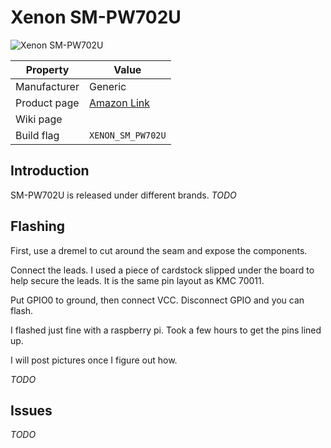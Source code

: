 # Xenon SM-PW702U

![Xenon SM-PW702U](images/devices/xenon-sm-pw-702u.jpg)

|Property|Value|
|---|---|
|Manufacturer|Generic|
|Product page|[Amazon Link](https://www.amazon.com/Jinvoo-Wireless-Schedule-Occupies-Compatiable/dp/B06XNJNXDS)|
|Wiki page||
|Build flag|`XENON_SM_PW702U`|

## Introduction

SM-PW702U is released under different brands.
*TODO*

## Flashing
First, use a dremel to cut around the seam and expose the components.

Connect the leads. I used a piece of cardstock slipped under the board to help secure the leads. It is the same pin layout as KMC 70011.

Put GPIO0 to ground, then connect VCC. Disconnect GPIO and you can flash.

I flashed just fine with a raspberry pi. Took a few hours to get the pins lined up.

I will post pictures once I figure out how.

*TODO*

## Issues

*TODO*